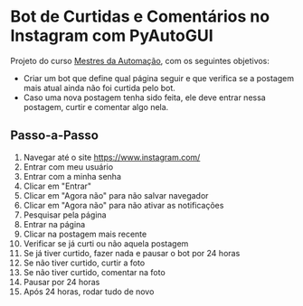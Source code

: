# Bot de Curtidas e Comentários no Instagram com PyAutoGUI


Projeto do curso [Mestres da Automação](https://devaprender.com/), com os seguintes objetivos:

- Criar um bot que define qual página seguir e que verifica se a postagem mais atual ainda não foi curtida pelo bot. 
- Caso uma nova postagem tenha sido feita, ele deve entrar nessa postagem, curtir e comentar algo nela.



## Passo-a-Passo


1. Navegar até o site https://www.instagram.com/
1. Entrar com meu usuário
1. Entrar com a minha senha
1. Clicar em "Entrar"
1. Clicar em "Agora não" para não salvar navegador
1. Clicar em "Agora não" para não ativar as notificações
1. Pesquisar pela página
1. Entrar na página
1. Clicar na postagem mais recente
1. Verificar se já curti ou não aquela postagem
1. Se já tiver curtido, fazer nada e pausar o bot por 24 horas
1. Se não tiver curtido, curtir a foto
1. Se não tiver curtido, comentar na foto
1. Pausar por 24 horas
1. Após 24 horas, rodar tudo de novo